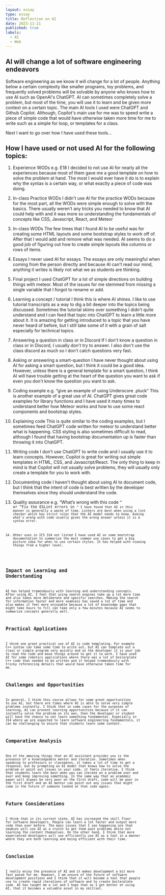 ```yaml
---
layout: essay
type: essay
title: Reflection on AI
date: 2023-11-21
published: true
labels:
  - AI
  - Web
---
```


## AI will change a lot of software engineering endeavors
Software engineering as we know it will change for a lot of people. Anything below a certain complexity like smaller programs, toy problems, and frequently solved problems will be solvable by anyone who knows how to use AI such as OpenAI's ChatGPT. AI can sometimes completely solve a problem, but most of the time, you will use it to learn and be given more context on a certain topic. The main AI tools I used were ChatGPT and Github Copilot. Although, Copilot's main use for me was to speed write a piece of simple code that would have otherwise taken more time for me to write such as a simple for loop, or templates for a class. 

Next I want to go over how I have used these tools...

## How I have used or not used AI for the following topics:

1. Experience WODs e.g. E18
I decided to not use AI for nearly all the experiences because most of them gave me a good template on how to solve the problem at hand. The most I would ever have it do is to explain why the syntax is a certain way, or what exactly a piece of code was doing.

2. In-class Practice WODs
I didn't use AI for the practice WODs because for the most part, all the WODs were simple enough to solve with the basics. There usually weren't any tricks you needed to know that AI could help with and it was more so understanding the fundamentals of concepts like CSS, Javascript, React, and Meteor

3. In-class WODs
The few times that I found AI to be useful was for creating some HTML layouts and some bootstrap styles to work off of. After that I would add and remove what was needed. AI seems to do a good job of figuring out how to create simple layouts like columns or rows of items.

4. Essays
I never used AI for essays. The essays are only meaningful when coming from the person directly and because AI can't read our mind, anything it writes is likely not what we as students are thinking.

5. Final project
I used ChatGPT for a lot of simple directions on building things with meteor. Most of the issues for me stemmed from missing a single variable that I forgot to rename or add.

6. Learning a concept / tutorial
I think this is where AI shines. I like to use tutorial transcripts as a way to dig a bit deeper into the topics being discussed. Sometimes the tutorial skims over something I didn't quite understand and I can feed that topic into ChatGPT to learn a little more about it. It is amazing for getting introduced to a topic that you have never heard of before, but I still take some of it with a grain of salt especially for technical topics.

7. Answering a question in class or in Discord
If I don't know a question in class or in Discord, I usually don't try to answer. I also don't use the class discord as much so I don't catch questions very fast.

8. Asking or answering a smart-question
I have never thought about using AI for asking a smart question, but I think it could be a good idea. However, unless there is a general template for a smart question, I think AI will have trouble getting at the heart of the question you want to ask if even you don't know the question you want to ask.

9. Coding example e.g. “give an example of using Underscore .pluck”
This is another example of a great use of AI. ChatGPT gives great code examples for library functions and I have used it many times to understand better how Meteor works and how to use some react components and bootstrap styles.

10. Explaining code
This is quite similar to the coding examples, but I sometimes feed ChatGPT code written for meteor to understand better what is happening. CSS styling is also sometimes difficult to read, although I found that having bootstrap documentation up is faster than throwing it into ChatGPT.

11. Writing code
I don't use ChatGPT to write code and I usually use it to learn concepts. However, Copilot is great for writing out simple templates in HTML, CSS, and Javascript/React. The only thing to keep in mind is that Copilot will not usually solve problems, they will usually only create a template for you to work with.

12. Documenting code
I haven't thought about using AI to document code, but I think that the intent of code is best written by the developer themselves since they should understand the code.

13. Quality assurance e.g. “What’s wrong with this code <code here>” or “Fix the ESLint errors in <code here>”
I have found that AI in this manner is generally a waste of time. Linters are best when using a lint checker which has strict rules that the AI model needs to know. Asking what's wrong with code usually gives the wrong answer unless it is a syntax error. 

14. Other uses in ICS 314 not listed
I have used AI on some bootstrap documentation to summarize the most common use cases to get a big picture idea for when to use certain styles. It has helped with viewing things from a higher level.


## Impact on Learning and Understanding

AI has helped tremendously with learning and understanding concepts. After using AI, I feel that using search engines take up a lot more time and also takes more deliberate and specific searches. Making the search for information faster and more seamless has saved a lot of time and also makes it feel more enjoyable because a lot of knowledge gaps that might take hours to fill can take only a few minutes because AI seems to summarize concepts generally well.

## Practical Applications
I think one great practical use of AI is code templating. For example C++ syntax can take some time to write out, but AI can template out a class or simple program very quickly and as the developer it is your job to read the code and move things around to get it to work. I have used AI for some robotics applications where there was a lot of boilerplate C++ code that needed to be written and it helped tremendously with tricky referencing details that would have otherwise taken time for me.

## Challenges and Opportunities
In general, I think this course allows for some great opportunities to use AI, but there are times where AI is able to solve very simple problems instantly. I think that in some cases for the purposes of learning, AI can prevent learning opportunities because if it can instantly solve the problem on its own, then the developer or student will have the chance to not learn something fundamental. Especially in 314 where we are expected to learn software engineering fundamentals, it can be challenging to ensure that students learn some content.

## Comparative Analysis
One of the amazing things that an AI assistant provides you is the presence of a knowledgeable mentor and iteration. Sometimes when speaking to professors or classmates, it takes a lot of time to get a response, but by prompting an AI model that knows how to solve the problem or point out issues in your code, it feels iterative. I think that students learn the best when you can iterate on a problem over and over and keep improving something. In the same way that an academic paper will always be very poor on the first draft, code will be poor in the first draft and an AI mentor can point out any issues that might come in the future if someone looked at that code again.

## Future Considerations
I think that in its current state, AI has increased the skill floor for software developers. People can learn a lot faster and output more code than ever before. The main issues that I see happening are that newbies will use AI as a crutch to get them past problems while not learning the content themselves. On the other hand, I think that more experienced developers will use efficiently use AI as a tool in a manner where they are both learning and being efficient with their time. 

## Conclusion
I really enjoy the presence of AI and it makes development a bit more fast paced for me. However, I am unsure of the future of software development positions and I think that it will become a tool that people use to create rapid iterations of software and to create boilerplate code. AI has taught me a lot and I hope that as I get better at using AI, that it becomes a valuable asset in my skillset.